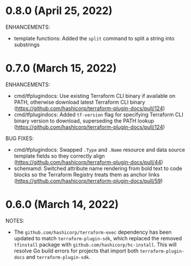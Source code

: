 # 0.8.0 (April 25, 2022)

ENHANCEMENTS:

* template functions: Added the `split` command to split a string into substrings
 
# 0.7.0 (March 15, 2022)

ENHANCEMENTS:

* cmd/tfplugindocs: Use existing Terraform CLI binary if available on PATH, otherwise download latest Terraform CLI binary (https://github.com/hashicorp/terraform-plugin-docs/pull/124)
* cmd/tfplugindocs: Added `tf-version` flag for specifying Terraform CLI binary version to download, superseding the PATH lookup (https://github.com/hashicorp/terraform-plugin-docs/pull/124)

BUG FIXES:

* cmd/tfplugindocs: Swapped `.Type` and `.Name` resource and data source template fields so they correctly align (https://github.com/hashicorp/terraform-plugin-docs/pull/44)
* schemamd: Switched attribute name rendering from bold text to code blocks so the Terraform Registry treats them as anchor links (https://github.com/hashicorp/terraform-plugin-docs/pull/59)

# 0.6.0 (March 14, 2022)

NOTES:

* The `github.com/hashicorp/terraform-exec` dependency has been updated to match `terraform-plugin-sdk`, which replaced the removed `tfinstall` package with `github.com/hashicorp/hc-install`. This will resolve Go build errors for projects that import both `terraform-plugin-docs` and `terraform-plugin-sdk`.
